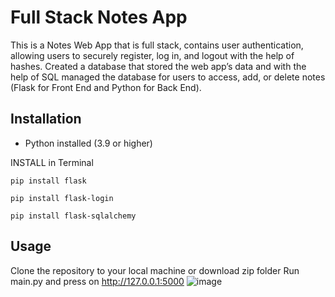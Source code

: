 # Full Stack Notes App
This is a Notes Web App that is full stack, contains user authentication, allowing users to securely register, log in, and logout with the help of hashes. Created a database that stored the web app’s data and with the help of SQL managed the database for users to access, add, or delete notes (Flask for Front End and Python for Back End).

## Installation
- Python installed (3.9 or higher)

INSTALL in Terminal
```
pip install flask

pip install flask-login

pip install flask-sqlalchemy
```

## Usage
Clone the repository to your local machine or download zip folder
Run main.py and press on http://127.0.0.1:5000
![image](https://github.com/ahmadbasyouni10/Notes-Website-Python-Databases/assets/120362910/0adf9c0f-abef-4848-b3f6-6337b91426a6)













